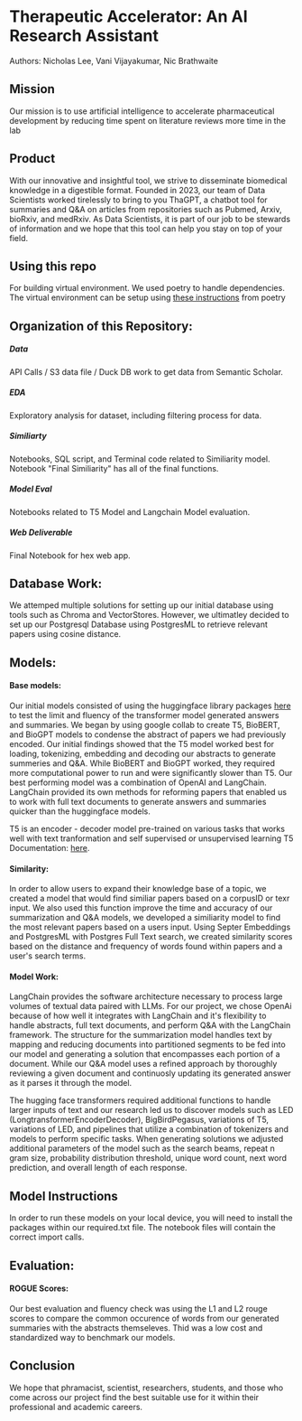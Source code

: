 # Therapeutic Accelerator: An AI Research Assistant
Authors: Nicholas Lee, Vani Vijayakumar, Nic Brathwaite

## Mission
Our mission is to use artificial intelligence to accelerate pharmaceutical development by reducing time spent on literature reviews more time in the lab

## Product
With our innovative and insightful tool, we strive to disseminate biomedical knowledge in a digestible format. Founded in 2023, our team of Data Scientists worked tirelessly to bring to you ThaGPT, a chatbot tool for summaries and Q&A on articles from repositories such as Pubmed, Arxiv, bioRxiv, and medRxiv. As Data Scientists, it is part of our job to be stewards of information and we hope that this tool can help you stay on top of your field.

## Using this repo

For building virtual environment. We used poetry to handle dependencies. The virtual environment can be setup using [these instructions](https://python-poetry.org/docs/) from poetry

## Organization of this Repository:
  
##### Data

API Calls / S3 data file / Duck DB work to get data from Semantic Scholar.  

##### EDA 

Exploratory analysis for dataset, including filtering process for data. 

##### Similiarty 

Notebooks, SQL script, and Terminal code related to Similiarity model.  Notebook "Final Similiarity" has all of the final functions. 

##### Model Eval 

Notebooks related to T5 Model and Langchain Model evaluation. 

##### Web Deliverable

Final Notebook for hex web app.


## Database Work: 
We attemped multiple solutions for setting up our initial database using tools such as Chroma and VectorStores. However, we ultimatley decided to set up our Postgresql Database using PostgresML to retrieve relevant papers using cosine distance.  


## Models:
#### Base models: 
Our initial models consisted of using the huggingface library packages [here](https://huggingface.co/docs/transformers/index) to test the limit and fluency of the transformer model generated answers and summaries. We began by using google collab to create T5, BioBERT, and BioGPT models to condense the abstract of papers we had previously encoded.
Our initial findings showed that the T5 model worked best for loading, tokenizing, embedding and decoding our abstracts to generate summeries and Q&A. While BioBERT and BioGPT worked, they required more computational power to run and were significantly slower than T5. Our best performing model was a combination of OpenAI and LangChain. LangChain provided its own methods for reforming papers that enabled us to work with full text documents to generate answers and summaries quicker than the huggingface models.

T5 is an encoder - decoder model pre-trained on various tasks that works well with text tranformation and self supervised or unsupervised learning T5 Documentation: [here](https://huggingface.co/docs/transformers/model_doc/t5). 

#### Similarity: 
In order to allow users to expand their knowledge base of a topic, we created a model that would find similiar papers based on a corpusID or texr input. We also used this function improve the time and accuracy of our summarization and Q&A models, we developed a similiarity model to find the most relevant papers based on a users input. Using Septer Embeddings and PostgresML with Postgres Full Text search, we created similarity scores based on the distance and frequency of words found within papers and a user's search terms. 

#### Model Work: 
LangChain provides the software architecture necessary to process large volumes of textual data paired with LLMs. For our project, we chose OpenAi because of how well it integrates with LangChain and it's flexibility to handle abstracts, full text documents, and perform Q&A with the LangChain framework. The structure for the summarization model handles text by mapping and reducing documents into partitioned segments to be fed into our model and generating a solution that encompasses each portion of a document. While our Q&A model uses a refined approach by thoroughly reviewing a given document and continuosly updating its generated answer as it parses it through the model.
  
The hugging face transformers required additional functions to handle larger inputs of text and our research led us to discover models such as LED (LongtransformerEncoderDecoder), BigBirdPegasus, variations of T5, variations of LED, and pipelines that utilize a combination of tokenizers and models to perform specific tasks. When generating solutions we adjusted additional parameters of the model such as the search beams, repeat n gram size, probability distribution threshold, unique word count, next word prediction, and overall length of each response.

## Model Instructions
In order to run these models on your local device, you will need to install the packages within our required.txt file. The notebook files will contain the correct import calls.

## Evaluation:
#### ROGUE Scores:
Our best evaluation and fluency check was using the L1 and L2 rouge scores to compare the common occurence of words from our generated summaries with the abstracts themseleves. Thid was a low cost and standardized way to benchmark our models. 

## Conclusion
We hope that phramacist, scientist, researchers, students, and those who come across our project find the best suitable use for it within their professional and academic careers.

